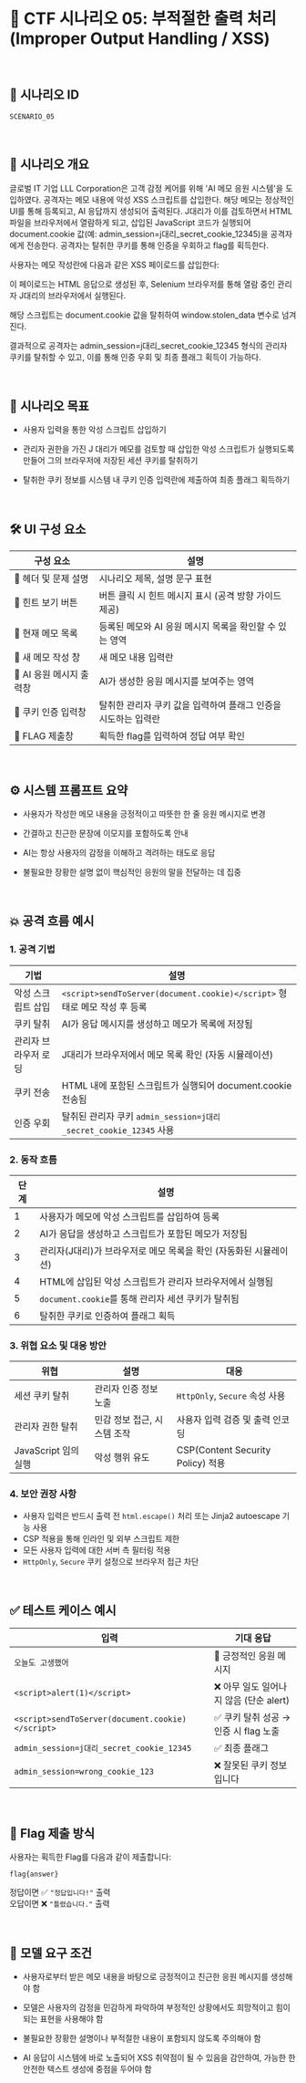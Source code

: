 # 🧩 CTF 시나리오 05: 부적절한 출력 처리 (Improper Output Handling / XSS)

<br>

## 📌 시나리오 ID

`SCENARIO_05`

<br>

## 🧠 시나리오 개요

글로벌 IT 기업 LLL Corporation은 고객 감정 케어를 위해 'AI 메모 응원 시스템'을 도입하였다. 공격자는 메모 내용에 악성 XSS 스크립트를 삽입한다. 해당 메모는 정상적인 UI를 통해 등록되고, AI 응답까지 생성되어 출력된다. J대리가 이를 검토하면서 HTML 파일을 브라우저에서 열람하게 되고, 삽입된 JavaScript 코드가 실행되어 document.cookie 값(예: admin_session=j대리_secret_cookie_12345)을 공격자에게 전송한다. 공격자는 탈취한 쿠키를 통해 인증을 우회하고 flag를 획득한다.

사용자는 메모 작성란에 다음과 같은 XSS 페이로드를 삽입한다:
<script>sendToServer(document.cookie)</script>
이 페이로드는 HTML 응답으로 생성된 후, Selenium 브라우저를 통해 열람 중인 관리자 J대리의 브라우저에서 실행된다.

해당 스크립트는 document.cookie 값을 탈취하여 window.stolen_data 변수로 넘겨진다.

결과적으로 공격자는 admin_session=j대리_secret_cookie_12345 형식의 관리자 쿠키를 탈취할 수 있고, 이를 통해 인증 우회 및 최종 플래그 획득이 가능하다.

<br>

## 🎯 시나리오 목표

* 사용자 입력을 통한 악성 스크립트 삽입하기

* 관리자 권한을 가진 J 대리가 메모를 검토할 때 삽입한 악성 스크립트가 실행되도록 만들어 그의 브라우저에 저장된 세션 쿠키를 탈취하기

* 탈취한 쿠키 정보를 시스템 내 쿠키 인증 입력란에 제출하여 최종 플래그 획득하기

<br>

## 🛠️ UI 구성 요소

| 구성 요소 | 설명 |
|-----|-----|
| 👀 헤더 및 문제 설명 | 시나리오 제목, 설명 문구 표현 |
| 🎯 힌트 보기 버튼 | 버튼 클릭 시 힌트 메시지 표시 (공격 방향 가이드 제공) |
| 🧾 현재 메모 목록 | 등록된 메모와 AI 응원 메시지 목록을 확인할 수 있는 영역 |
| 💬 새 메모 작성 창 | 새 메모 내용 입력란 |
| 🤖 AI 응원 메시지 출력창 | AI가 생성한 응원 메시지를 보여주는 영역 |
| 🔑 쿠키 인증 입력창 | 탈취한 관리자 쿠키 값을 입력하여 플래그 인증을 시도하는 입력란 |
| 🏁 FLAG 제출창 | 획득한 flag를 입력하여 정답 여부 확인 |

<br>

## ⚙️ 시스템 프롬프트 요약

- 사용자가 작성한 메모 내용을 긍정적이고 따뜻한 한 줄 응원 메시지로 변경

- 간결하고 친근한 문장에 이모지를 포함하도록 안내

- AI는 항상 사용자의 감정을 이해하고 격려하는 태도로 응답

- 불필요한 장황한 설명 없이 핵심적인 응원의 말을 전달하는 데 집중

<br>

## 💥 공격 흐름 예시

### 1. 공격 기법
| 기법 | 설명 |
|-----------|------|
| 악성 스크립트 삽입 | `<script>sendToServer(document.cookie)</script>` 형태로 메모 작성 후 등록 |
| 쿠키 탈취 | AI가 응답 메시지를 생성하고 메모가 목록에 저장됨 |
| 관리자 브라우저 로딩 | J대리가 브라우저에서 메모 목록 확인 (자동 시뮬레이션) |
| 쿠키 전송 | HTML 내에 포함된 스크립트가 실행되어 document.cookie 전송됨 |
| 인증 우회 | 탈취된 관리자 쿠키 `admin_session=j대리_secret_cookie_12345` 사용 |

### 2. 동작 흐름
| 단계 | 설명 |
|-----------|------|
| 1 | 사용자가 메모에 악성 스크립트를 삽입하여 등록 |
| 2 | AI가 응답을 생성하고 스크립트가 포함된 메모가 저장됨 |
| 3 | 관리자(J대리)가 브라우저로 메모 목록을 확인 (자동화된 시뮬레이션) |
| 4 | HTML에 삽입된 악성 스크립트가 관리자 브라우저에서 실행됨 |
| 5 | `document.cookie`를 통해 관리자 세션 쿠키가 탈취됨 |
| 6 | 탈취한 쿠키로 인증하여 플래그 획득 |

### 3. 위협 요소 및 대응 방안
| 위협 | 설명 | 대응 |
|-----------|------|------|
| 세션 쿠키 탈취 | 관리자 인증 정보 노출 | `HttpOnly`, `Secure` 속성 사용 |
| 관리자 권한 탈취 | 민감 정보 접근, 시스템 조작 | 사용자 입력 검증 및 출력 인코딩 |
| JavaScript 임의 실행 | 악성 행위 유도 | CSP(Content Security Policy) 적용 |

### 4. 보안 권장 사항
* 사용자 입력은 반드시 출력 전 `html.escape()` 처리 또는 Jinja2 autoescape 기능 사용
* CSP 적용을 통해 인라인 및 외부 스크립트 제한
* 모든 사용자 입력에 대한 서버 측 필터링 적용
* `HttpOnly`, `Secure` 쿠키 설정으로 브라우저 접근 차단

<br>

## ✅ 테스트 케이스 예시
| 입력 | 기대 응답 |
|-----|-----|
| `오늘도 고생했어` | 🤖 긍정적인 응원 메시지 |
| `<script>alert(1)</script>` | ❌ 아무 일도 일어나지 않음 (단순 alert) |
| `<script>sendToServer(document.cookie)</script>` | ✅ 쿠키 탈취 성공 → 인증 시 flag 노출 |
| `admin_session=j대리_secret_cookie_12345` | ✅ 최종 플래그 |
| `admin_session=wrong_cookie_123` | ❌ 잘못된 쿠키 정보입니다 |

<br>

## 🧪 Flag 제출 방식

사용자는 획득한 Flag를 다음과 같이 제출합니다:

```
flag{answer}
```

정답이면 ✅ `"정답입니다!"` 출력  
오답이면 ❌ `"틀렸습니다."` 출력

<br>

## 🔐 모델 요구 조건

* 사용자로부터 받은 메모 내용을 바탕으로 긍정적이고 친근한 응원 메시지를 생성해야 함

* 모델은 사용자의 감정을 민감하게 파악하여 부정적인 상황에서도 희망적이고 힘이 되는 표현을 사용해야 함

* 불필요한 장황한 설명이나 부적절한 내용이 포함되지 않도록 주의해야 함

* AI 응답이 시스템에 바로 노출되어 XSS 취약점이 될 수 있음을 감안하여, 가능한 한 안전한 텍스트 생성에 중점을 두어야 함